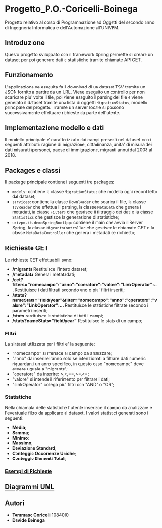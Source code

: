 # Progetto_P.O.-Coricelli-Boinega
Progetto relativo al corso di Programmazione ad Oggetti del secondo anno di Ingegneria Informatica e dell'Automazione all'UNIVPM.

## Introduzione
Questo progetto sviluppato con il framework Spring permette di creare un dataset per poi generare dati e statistiche tramite chiamate API GET.
## Funzionamento 
L'applicazione se eseguita fa il download di un dataset TSV tramite un JSON fornito a partire da un URL. Viene eseguito un controllo per non scaricare piu' volte il file, poi viene eseguito il parsing del file e viene generato il dataset tramite una lista di oggetti `MigrationStatus`, modello principale del progetto. Tramite un server locale si possono successivamente effettuare richieste da parte dell'utente.
## Implementazione modello e dati 
Il modello principale e' caratterizzato dai campi presenti nel dataset con i seguenti attributi: ragione di migrazione, cittadinanza, unita' di misura dei dati misurati (persone), paese di immigrazione, migranti annui dal 2008 al 2018.
## Packages e classi
Il package principale contiene i seguenti tre packages:
- `models`: contiene la classe `MigrationStatus` che modella ogni record letto dal dataset;
- `services`: contiene la classe `Downloader` che scarica il file, la classe `TSVReader` che effettua il parsing, la classe `MetaData` che genera i metadati, la classe `Filters` che gestisce il filtraggio dei dati e la classe `Statistics` che gestisce la generazione di statistiche;
- `univpm.it.demoSpringBootApp`: contiene il main che avvia il Server Spring, la classe `MigrantsController` che gestisce le chiamate GET e la classe `MetaDataController` che genera i metadati se richiesto;
## Richieste GET
Le richieste GET effettuabili sono:
- **/migrants** Restituisce l'intero dataset;
- **/metadata** Genera i metatadati;
- **/get?filters="nomecampo":"anno":"operatore":"valore":"LinkOperator":...** Restituisce i dati filtrati secondo uno o piu' filtri inseriti;
- **/stats?nameStats="field/year"&filter="nomecampo":"anno":"operatore":"valore":"LinkOperator":...** Restituisce le statistiche filtrate secondo i parametri inseriti;
- **/stats** restituisce le statistiche di tutti i campi;
- **/stats?nameStats="field/year"** Restituisce le stats di un campo;
### FIltri
La sintassi utilizzata per i filtri e' la seguente:
- "nomecampo" si riferisce al campo da analizzare;
- "anno" da inserire l'anno solo se intenzionati a filtrare dati numerici riguardanti un anno specifico, in questo caso "nomecampo" deve essere uguale a "migrants";
- "operatore" da inserire: >,<,==,>=,<=;
- "valore" si intende il riferimento per filtrare i dati;
- "LinkOperator" collega piu' filtri con "AND" o "OR";

### Statistiche
Nella chiamata delle statistiche l'utente inserisce il campo da analizzare e l'eventuale filtro da applicare al dataset.
I valori statistici generati sono i seguenti:
- **Media**;
- **Somma**;
- **Minimo**;
- **Massimo**;
- **Deviazione Standard**;
- **Conteggio Occorrenze Uniche**;
- **Conteggio Elementi Totali**;
### [Esempi di Richieste](https://github.com/capatommy/Progetto_P.O.-Coricelli-Boinega/tree/master/Esempi)

## [Diagrammi UML](https://github.com/capatommy/Progetto_P.O.-Coricelli-Boinega/tree/master/Diagrammi%20UML)

## Autori
- **Tommaso Coricelli** 1084010
- **Davide Boinega**

